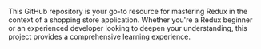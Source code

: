 This GitHub repository is your go-to resource for mastering Redux in the context of a shopping store application. Whether you're a Redux beginner or an experienced developer looking to deepen your understanding, this project provides a comprehensive learning experience.
